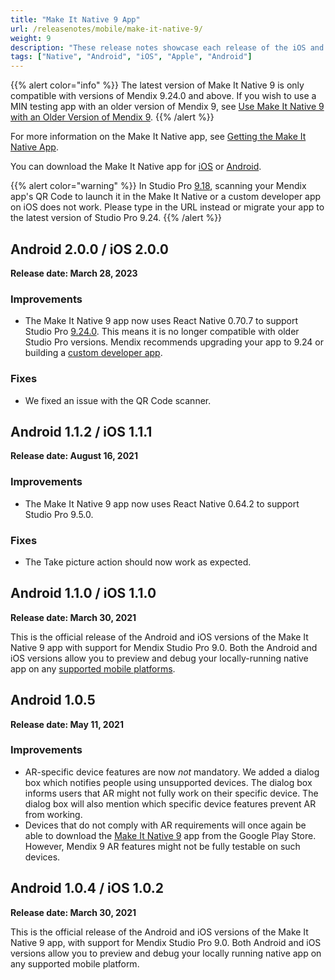 ```yaml
---
title: "Make It Native 9 App"
url: /releasenotes/mobile/make-it-native-9/
weight: 9
description: "These release notes showcase each release of the iOS and Android Make It Native app versions."
tags: ["Native", "Android", "iOS", "Apple", "Android"]
---
```


{{% alert color="info" %}}
The latest version of Make It Native 9 is only compatible with versions of Mendix 9.24.0 and above. If you wish to use a MIN testing app with an older version of Mendix 9, see [Use Make It Native 9 with an Older Version of Mendix 9](/refguide9/mobile/getting-started-with-mobile/prerequisites/#use-MIN-older).
{{% /alert %}}

For more information on the Make It Native app, see [Getting the Make It Native App](/refguide9/getting-the-make-it-native-app/).

You can download the Make It Native app for [iOS](https://apps.apple.com/app/make-it-native/id1334081181) or [Android](/refguide9/getting-the-make-it-native-app/).

{{% alert color="warning" %}}
In Studio Pro [9.18](/releasenotes/studio-pro/9.18/), scanning your Mendix app's QR Code to launch it in the Make It Native or a custom developer app on iOS does not work. Please type in the URL instead or migrate your app to the latest version of Studio Pro 9.24.
{{% /alert %}}

## Android 2.0.0 / iOS 2.0.0

**Release date: March 28, 2023**

### Improvements

* The Make It Native 9 app now uses React Native 0.70.7 to support Studio Pro [9.24.0](/releasenotes/studio-pro/9.24/). This means it is no longer compatible with older Studio Pro versions. Mendix recommends upgrading your app to 9.24 or building a [custom developer app](/refguide9/mobile/distributing-mobile-apps/building-native-apps/how-to-devapps/). 

### Fixes 

* We fixed an issue with the QR Code scanner.

## Android 1.1.2 / iOS 1.1.1

**Release date: August 16, 2021**

### Improvements

* The Make It Native 9 app now uses React Native 0.64.2 to support Studio Pro 9.5.0.

### Fixes 

* The Take picture action should now work as expected.

## Android 1.1.0 / iOS 1.1.0

**Release date: March 30, 2021**

This is the official release of the Android and iOS versions of the Make It Native 9 app with support for Mendix Studio Pro 9.0. Both the Android and iOS versions allow you to preview and debug your locally-running native app on any [supported mobile platforms](/refguide9/system-requirements/#mobileos).

## Android 1.0.5

**Release date: May 11, 2021**

### Improvements

* AR-specific device features are now *not* mandatory. We added a dialog box which notifies people using unsupported devices. The dialog box informs users that AR might not fully work on their specific device. The dialog box will also mention which specific device features prevent AR from working.
* Devices that do not comply with AR requirements will once again be able to download the [Make It Native 9](https://play.google.com/store/apps/details?id=com.mendix.developerapp.mx9&hl=en_US&gl=US) app from the Google Play Store. However, Mendix 9 AR features might not be fully testable on such devices.

## Android 1.0.4 / iOS 1.0.2

**Release date: March 30, 2021**

This is the official release of the Android and iOS versions of the Make It Native 9 app, with support for Mendix Studio Pro 9.0. Both Android and iOS versions allow you to preview and debug your locally running native app on any supported mobile platform.
